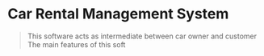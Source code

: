 # Car Rental Management System

> This  software acts as intermediate between car owner and customer
> The main features of this soft
